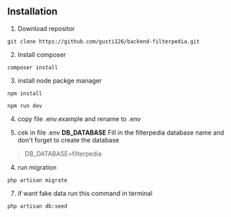 ## Installation
1. Download repositor
```
git clone https://github.com/gusti126/backend-filterpedia.git
```

2. Install composer
```
composer install
```

3. install node packge manager
``` 
npm install
```

``` 
npm run dev 
```

4. copy file .env.example and rename to .env

5. cek in file .env **DB_DATABASE** Fill in the filterpedia database name and don't forget to create the database 
> DB_DATABASE=filterpedia

4. run migration 
``` 
php artisan migrate 
```

7. if want fake data run this command in terminal
``` 
php artisan db:seed 
```
